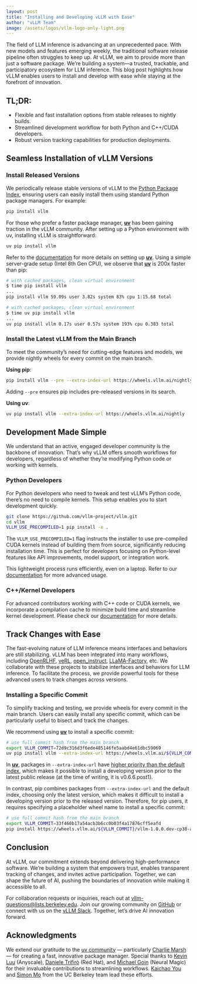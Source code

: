 ```yaml
---
layout: post
title: "Installing and Developing vLLM with Ease"
author: "vLLM Team"
image: /assets/logos/vllm-logo-only-light.png
---
```


The field of LLM inference is advancing at an unprecedented pace. With new models and features emerging weekly, the traditional software release pipeline often struggles to keep up. At vLLM, we aim to provide more than just a software package. We’re building a system—a trusted, trackable, and participatory ecosystem for LLM inference. This blog post highlights how vLLM enables users to install and develop with ease while staying at the forefront of innovation.

## TL;DR:

* Flexible and fast installation options from stable releases to nightly builds.  
* Streamlined development workflow for both Python and C++/CUDA developers.  
* Robust version tracking capabilities for production deployments.

## Seamless Installation of vLLM Versions

### Install Released Versions

We periodically release stable versions of vLLM to the [Python Package Index](https://pypi.org/project/vllm/), ensuring users can easily install them using standard Python package managers. For example:

```sh
pip install vllm
```

For those who prefer a faster package manager, [**uv**](https://github.com/astral-sh/uv) has been gaining traction in the vLLM community. After setting up a Python environment with uv, installing vLLM is straightforward:

```sh
uv pip install vllm
```

Refer to the [documentation](https://docs.vllm.ai/en/latest/getting_started/installation/gpu.html?device=cuda#create-a-new-python-environment) for more details on setting up [**uv**](https://github.com/astral-sh/uv). Using a simple server-grade setup (Intel 8th Gen CPU), we observe that [**uv**](https://github.com/astral-sh/uv) is 200x faster than pip:

```sh
# with cached packages, clean virtual environment
$ time pip install vllm
...
pip install vllm 59.09s user 3.82s system 83% cpu 1:15.68 total

# with cached packages, clean virtual environment
$ time uv pip install vllm
...
uv pip install vllm 0.17s user 0.57s system 193% cpu 0.383 total
```

### Install the Latest vLLM from the Main Branch

To meet the community’s need for cutting-edge features and models, we provide nightly wheels for every commit on the main branch.

**Using pip**:

```sh
pip install vllm --pre --extra-index-url https://wheels.vllm.ai/nightly
```

Adding `--pre` ensures pip includes pre-released versions in its search.

**Using uv**:

```sh
uv pip install vllm --extra-index-url https://wheels.vllm.ai/nightly
```

## Development Made Simple

We understand that an active, engaged developer community is the backbone of innovation. That’s why vLLM offers smooth workflows for developers, regardless of whether they’re modifying Python code or working with kernels.

### Python Developers

For Python developers who need to tweak and test vLLM’s Python code, there’s no need to compile kernels. This setup enables you to start development quickly.

```sh
git clone https://github.com/vllm-project/vllm.git
cd vllm
VLLM_USE_PRECOMPILED=1 pip install -e .
```

The `VLLM_USE_PRECOMPILED=1` flag instructs the installer to use pre-compiled CUDA kernels instead of building them from source, significantly reducing installation time. This is perfect for developers focusing on Python-level features like API improvements, model support, or integration work.

This lightweight process runs efficiently, even on a laptop. Refer to our [documentation](https://docs.vllm.ai/en/latest/getting_started/installation/gpu.html?device=cuda#build-wheel-from-source) for more advanced usage.

### C++/Kernel Developers

For advanced contributors working with C++ code or CUDA kernels, we incorporate a compilation cache to minimize build time and streamline kernel development. Please check our [documentation](https://docs.vllm.ai/en/latest/getting_started/installation/gpu.html?device=cuda#build-wheel-from-source) for more details.

## Track Changes with Ease

The fast-evolving nature of LLM inference means interfaces and behaviors are still stabilizing. vLLM has been integrated into many workflows, including [OpenRLHF](https://github.com/OpenRLHF/OpenRLHF), [veRL](https://github.com/volcengine/verl), [open_instruct](https://github.com/allenai/open-instruct), [LLaMA-Factory](https://github.com/hiyouga/LLaMA-Factory), etc. We collaborate with these projects to stabilize interfaces and behaviors for LLM inference. To facilitate the process, we provide powerful tools for these advanced users to track changes across versions.

### Installing a Specific Commit

To simplify tracking and testing, we provide wheels for every commit in the main branch. Users can easily install any specific commit, which can be particularly useful to bisect and track the changes.

We recommend using [**uv**](https://github.com/astral-sh/uv) to install a specific commit:

```sh
# use full commit hash from the main branch
export VLLM_COMMIT=72d9c316d3f6ede485146fe5aabd4e61dbc59069
uv pip install vllm --extra-index-url https://wheels.vllm.ai/${VLLM_COMMIT}
```

In [**uv**](https://github.com/astral-sh/uv), packages in `--extra-index-url` have [higher priority than the default index](https://docs.astral.sh/uv/pip/compatibility/#packages-that-exist-on-multiple-indexes), which makes it possible to install a developing version prior to the latest public release (at the time of writing, it is v0.6.6.post1).

In contrast, pip combines packages from `--extra-index-url` and the default index, choosing only the latest version, which makes it difficult to install a developing version prior to the released version. Therefore, for pip users, it requires specifying a placeholder wheel name to install a specific commit:

```sh
# use full commit hash from the main branch
export VLLM_COMMIT=33f460b17a54acb3b6cc0b03f4a17876cff5eafd
pip install https://wheels.vllm.ai/${VLLM_COMMIT}/vllm-1.0.0.dev-cp38-abi3-manylinux1_x86_64.whl
```

## Conclusion

At vLLM, our commitment extends beyond delivering high-performance software. We’re building a system that empowers trust, enables transparent tracking of changes, and invites active participation. Together, we can shape the future of AI, pushing the boundaries of innovation while making it accessible to all.

For collaboration requests or inquiries, reach out at [vllm-questions@lists.berkeley.edu](mailto:vllm-questions@lists.berkeley.edu). Join our growing community on [GitHub](https://github.com/vllm-project/vllm) or connect with us on the [vLLM Slack](https://slack.vllm.ai/). Together, let’s drive AI innovation forward.

## Acknowledgments

We extend our gratitude to the [uv community](https://docs.astral.sh/uv/) — particularly [Charlie Marsh](https://github.com/charliermarsh) — for creating a fast, innovative package manager. Special thanks to [Kevin Luu](https://github.com/khluu) (Anyscale), [Daniele Trifirò](https://github.com/dtrifiro) (Red Hat), and [Michael Goin](https://github.com/mgoin) (Neural Magic) for their invaluable contributions to streamlining workflows. [Kaichao You](https://github.com/youkaichao) and [Simon Mo](https://github.com/simon-mo) from the UC Berkeley team lead these efforts.  
